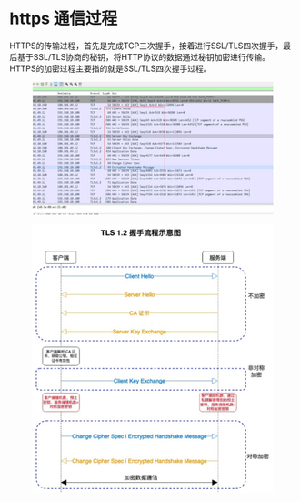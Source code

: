 # https 通信过程



HTTPS的传输过程，首先是完成TCP三次握手，接着进行SSL/TLS四次握手，最后基于SSL/TLS协商的秘钥，将HTTP协议的数据通过秘钥加密进行传输。HTTPS的加密过程主要指的就是SSL/TLS四次握手过程。

<figure><img src="../.gitbook/assets/image (2).png" alt=""><figcaption></figcaption></figure>

<figure><img src="../.gitbook/assets/image (1) (1) (1) (1).png" alt=""><figcaption></figcaption></figure>



